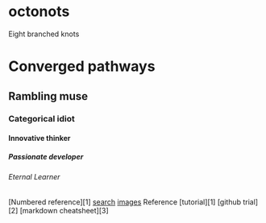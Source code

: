 # octonots
Eight branched knots

# Converged pathways
## Rambling muse
### Categorical idiot
#### Innovative thinker
##### Passionate developer
###### Eternal Learner

[Numbered reference][1]
[search](http://www.google.com)
[images][imgs]
Reference
[tutorial][1]
[github trial][2]
[markdown cheatsheet][3]

[imgs]: http://www.instagram.com
